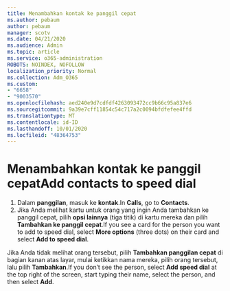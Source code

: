 ```yaml
---
title: Menambahkan kontak ke panggil cepat
ms.author: pebaum
author: pebaum
manager: scotv
ms.date: 04/21/2020
ms.audience: Admin
ms.topic: article
ms.service: o365-administration
ROBOTS: NOINDEX, NOFOLLOW
localization_priority: Normal
ms.collection: Adm_O365
ms.custom:
- "6658"
- "9003570"
ms.openlocfilehash: aed240e9d7cdfdf4263093472cc9b66c95a837e6
ms.sourcegitcommit: 9a39e7cff11854c54c717a2c0094bfdfefee4ffd
ms.translationtype: MT
ms.contentlocale: id-ID
ms.lasthandoff: 10/01/2020
ms.locfileid: "48364753"
---
```

# <a name="add-contacts-to-speed-dial"></a><span data-ttu-id="a5a60-102">Menambahkan kontak ke panggil cepat</span><span class="sxs-lookup"><span data-stu-id="a5a60-102">Add contacts to speed dial</span></span>

1. <span data-ttu-id="a5a60-103">Dalam  **panggilan**, masuk ke  **kontak**.</span><span class="sxs-lookup"><span data-stu-id="a5a60-103">In  **Calls**, go to  **Contacts**.</span></span>
2. <span data-ttu-id="a5a60-104">Jika Anda melihat kartu untuk orang yang ingin Anda tambahkan ke panggil cepat, pilih  **opsi lainnya**  (tiga titik) di kartu mereka dan pilih  **Tambahkan ke panggil cepat**.</span><span class="sxs-lookup"><span data-stu-id="a5a60-104">If you see a card for the person you want to add to speed dial, select  **More options**  (three dots) on their card and select  **Add to speed dial**.</span></span>

<span data-ttu-id="a5a60-105">Jika Anda tidak melihat orang tersebut, pilih  **Tambahkan panggilan cepat**  di bagian kanan atas layar, mulai ketikkan nama mereka, pilih orang tersebut, lalu pilih  **Tambahkan**.</span><span class="sxs-lookup"><span data-stu-id="a5a60-105">If you don’t see the person, select  **Add speed dial**  at the top right of the screen, start typing their name, select the person, and then select  **Add**.</span></span>
